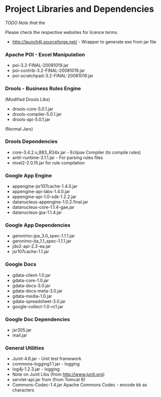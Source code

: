 # Project Libraries and Dependencies

_TODO Note that the_


Please check the respective websites for licence terms.
* http://launch4j.sourceforge.net/ - Wrapper to generate exe from jar file


### Apache POI - Excel Manipulation ###

  * poi-3.2-FINAL-20081019.jar
  * poi-contrib-3.2-FINAL-20081019.jar
  * poi-scratchpad-3.2-FINAL-20081019.jar

### Drools - Business Rules Engine ###

(Modified Drools Libs)
  * drools-core-5.0.1.jar
  * drools-compiler-5.0.1.jar
  * drools-api-5.0.1.jar

(Normal Jars)



### Drools Dependencies ###

  * core-3.4.2.v\_883\_R34x.jar - Eclipse Compiler (to compile rules)
  * antlr-runtime-3.1.1.jar - For parsing rules files
  * mvel2-2.0.15.jar for rule compilation


### Google App Engine ###

  * appengine-jsr107cache-1.4.0.jar
  * appengine-api-labs-1.4.0.jar
  * appengine-api-1.0-sdk-1.2.2.jar
  * datanucleus-appengine-1.0.2.final.jar
  * datanucleus-core-1.1.4-gae.jar
  * datanucleus-jpa-1.1.4.jar



### Google App Dependencies ###

  * geronimo-jpa\_3.0\_spec-1.1.1.jar
  * geronimo-jta\_1.1\_spec-1.1.1.jar
  * jdo2-api-2.3-ea.jar
  * jsr107cache-1.1.jar

### Google Docs ###
  * gdata-client-1.0.jar
  * gdata-core-1.0.jar
  * gdata-docs-3.0.jar
  * gdata-docs-meta-3.0.jar
  * gdata-media-1.0.jar
  * gdata-spreadsheet-3.0.jar
  * google-collect-1.0-rc1.jar

### Google Doc Dependencies ###

  * jsr305.jar
  * mail.jar

### General Utilities ###
  * Junit-4.6.jar - Unit test framework
  * commons-logging1.1.jar - logging
  * log4j-1.2.3.jar  - logging
  * Note on Junit Libs (from http://www.junit.org)
  * servlet-api.jar from (from Tomcat 6)
  * Commons-Codec-1.4.jar Apache Commons Codec - encode kb as characters


